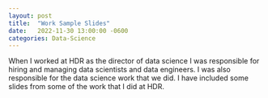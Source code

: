 ```yaml
---
layout: post
title:  "Work Sample Slides"
date:   2022-11-30 13:00:00 -0600
categories: Data-Science
---
```


When I worked at HDR as the director of data science I was responsible for hiring and managing data scientists and data engineers. I was also responsible for the data science work that we did. I have included some slides from some of the work that I did at HDR.

<object data="https://drive.google.com/file/d/1mmsiwT6u-krNwKql0LDi6GXnedSIo_Jn/view?usp=share_link" width="1000" height="1000" type='application/pdf'/>
